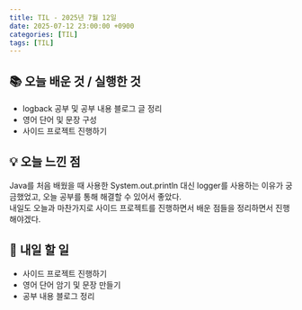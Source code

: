 ```yaml
---
title: TIL - 2025년 7월 12일
date: 2025-07-12 23:00:00 +0900
categories: [TIL]
tags: [TIL]
---
```


## 📚 **오늘 배운 것 / 실행한 것**

- logback 공부 및 공부 내용 블로그 글 정리
- 영어 단어 및 문장 구성
- 사이드 프로젝트 진행하기

## 💡 **오늘 느낀 점**

Java를 처음 배웠을 때 사용한 System.out.println 대신 logger를 사용하는 이유가 궁금했었고, 오늘 공부를 통해 해결할 수 있어서 좋았다.<br>
내일도 오늘과 마찬가지로 사이드 프로젝트를 진행하면서 배운 점들을 정리하면서 진행해야겠다.

## 🎯 **내일 할 일**

- 사이드 프로젝트 진행하기
- 영어 단어 암기 및 문장 만들기
- 공부 내용 블로그 정리